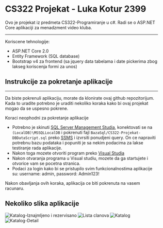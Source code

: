 # CS322 Projekat - Luka Kotur 2399

Ovo je projekat iz predmeta CS322-Programiranje u c#. Radi se o ASP.NET Core aplikaciji za menadzment video kluba.

---

Koriscene tehnologije: 
- ASP.NET Core 2.0
- Entity Framework (SQL database)
- Bootstrap v4 za frontend (sa jquery data tabelama i date pickerima zbog lakseg koriscenja formi za unos)

## Instrukcije za pokretanje aplikacije

---

Da biste pokrenuli aplikaciju, morate da klonirate ovaj github repozitorijum. Kada to uradite potrebno je uraditi nekoliko koraka kako bi ovaj projekat mogao da se uspesno pokrene.

Koraci neophodni za pokretanje aplikacije

- Potrebno je skinuti [SQL Server Management Studia](https://docs.microsoft.com/en-us/sql/ssms/download-sql-server-management-studio-ssms), konektovati se na `` (LocalDB)\MSSQLLocalDB `` i pokrenuti fajl `` BazaSql/CS322-Projekat-DBDataScript.sql `` preko [SSMS](https://docs.microsoft.com/en-us/sql/ssms/download-sql-server-management-studio-ssms) i izvrsiti ponudjeni query. On ce napraviti potrebnu bazu podataka i popuniti je sa nekim podacima za lakse testiranje rada aplikacije.
- Nakon toga mozete otvoriti program preko [Visual Studia](https://www.visualstudio.com/)
- Nakon otvaranja programa u Visual studiu, mozete da ga startujete i otvorice vam se pocetna stranica.
- Podaci za login kako bi se pristupilo svim funkcionalnostima aplikacije su: username: admin, password: Admin123!

Nakon obavljanja ovih koraka, aplikacija ce biti pokrenuta na vasem racunaru.


## Nekoliko slika aplikacije 

![Katalog-Iznajmljeno i rezervisano](https://xoepwq.bn1303.livefilestore.com/y4m0HHnJ7-PPCmYGPtVgzW21je-0y4WfXVB-BhvopK0NY6Qe9cgG2T_shYhjuMBsCJC-kIC_aGNPL4tYpqYl1D7tAg8y1tVFDieAi48J6ggqMYl9PqAZt__WSitHFAaTHKQYCoKdnpjOJqKGgBn4pOYif39Gzkp3_GAqwqd5z7Lk52SSuLf23nC8fjJhXn-FgnMse6klZde2Gn7CmOXNa6QiA?width=660&height=358&cropmode=none)
![Lista clanova](https://wuepwq.bn1303.livefilestore.com/y4msz5NPrhcxz_QmR0lTCoNCUgKVHzsbojZ5PiUk3QxSm5vFrMEiMu7WUK-byVo7VhxwQ4quY-E3zznvKO5LE7i0cormFjm_vYRKky2IxLJm5c3EK1xNFKR-Cv9ZUzVdo_NbvDKORShlbwo18zxgb23dLlbWfXtos0BvP-tT4a8f3_gsBRgwqtMeYllA5O8bSLJ3Fn25CuOiyE-zH1rM851Uw?width=660&height=358&cropmode=none)
![Katalog](https://veepwq.bn1303.livefilestore.com/y4mycS88-TRWfhGaltYeWQeHM-BgzwzrXI4XsiJo40-97ITuGkPKk1PRM7xlwM-ZBsXnHA2TpCJx4LIG92oM81MJvDYcQG_4d9oAGT74AaQsfuSQXvaJsPPUdg9qx0saknZDpLo3r1aoSkGAjEROOHoEIkx-R4D7VwrLRkSqij_THw432Jys7N4WWpOIhw-b9xr2Ibyn8t1iYn8fTrj4KFDhA?width=660&height=358&cropmode=none)
![Katalog-Detail](https://wpepwq.bn1303.livefilestore.com/y4mdvKEWzisBrcg5UcGNIXjbxe_FxYdQ5w_VsTftF4CsBh3g6wbfL9gIS4aZYcJ2_nMVJ04GSubjtmDWlXR1SVCssXnVBpez7wjIqniopMTjKk0m0HWpBOySRcGh0v6nB9HPjphjFDB42kKdb6Kda8pkA241KW1K1vs0Jr7ltLtFMKRUlK5JNiNE6veaYGQt55y6HUvdZQMPMEJZioM7xliXQ?width=660&height=358&cropmode=none)